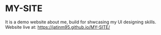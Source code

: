 # MY-SITE
It is a demo website about me, build for shwcasing my UI designing skills.
Website live at: https://jatinm95.github.io/MY-SITE/
